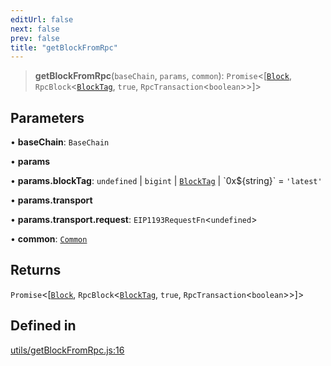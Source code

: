 ```yaml
---
editUrl: false
next: false
prev: false
title: "getBlockFromRpc"
---
```


> **getBlockFromRpc**(`baseChain`, `params`, `common`): `Promise`\<[[`Block`](/reference/tevm/block/classes/block/), `RpcBlock`\<[`BlockTag`](/reference/tevm/utils/type-aliases/blocktag/), `true`, `RpcTransaction`\<`boolean`\>\>]\>

## Parameters

• **baseChain**: `BaseChain`

• **params**

• **params.blockTag**: `undefined` \| `bigint` \| [`BlockTag`](/reference/tevm/utils/type-aliases/blocktag/) \| \`0x$\{string\}\` = `'latest'`

• **params.transport**

• **params.transport.request**: `EIP1193RequestFn`\<`undefined`\>

• **common**: [`Common`](/reference/tevm/common/type-aliases/common/)

## Returns

`Promise`\<[[`Block`](/reference/tevm/block/classes/block/), `RpcBlock`\<[`BlockTag`](/reference/tevm/utils/type-aliases/blocktag/), `true`, `RpcTransaction`\<`boolean`\>\>]\>

## Defined in

[utils/getBlockFromRpc.js:16](https://github.com/qbzzt/tevm-monorepo/blob/main/packages/blockchain/src/utils/getBlockFromRpc.js#L16)
